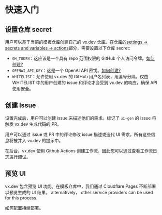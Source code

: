 # 快速入门

## 设置仓库 secret

用户可以基于当前的模板仓库创建自己的 vx.dev 仓库。在仓库的[settings -> secrets and variables -> actions](https://docs.github.com/en/actions/security-guides/using-secrets-in-github-actions#creating-secrets-for-a-repository)部分，需要设置以下仓库 secret:

- `GH_TOKEN`：这应该是一个具有 repo 范围权限的 GitHub 个人访问令牌。[如何创建?](https://docs.github.com/zh/authentication/keeping-your-account-and-data-secure/creating-a-personal-access-token)
- `OPENAI_API_KEY`：这是一个 OpenAI API 密钥。[如何创建?](https://platform.openai.com/docs/quickstart/account-setup)
- `WHITELIST`：允许使用 vx.dev 的 GitHub 用户名列表，用逗号分隔。仅由 WHITELIST 中的用户创建的 issue 和评论才会受到 vx.dev 的响应，确保 API 使用安全。

## 创建 Issue

设置完成后，用户可以创建 issue 来描述他们的需求。标记了 `ui-gen` 的 issue 将触发 vx.dev 生成代码的 PR。

用户可以通过 issue 或 PR 中的评论修改 issue 描述或迭代 UI 需求。所有这些信息将被并入 vx.dev 的提示中。

在后台，vx.dev 使用 Github Actions 创建工作流，因此您可以通过查看工作流日志进行调试。

## 预览 UI

vx.dev 包含预览 UI 功能。在模板仓库中，我们通过 Cloudflare Pages 不断部署以预览生成的 UI 结果。 alternatively， other service providers can be used for this process.

[如何配置持续部署](./CD.zh_CN.md)。
